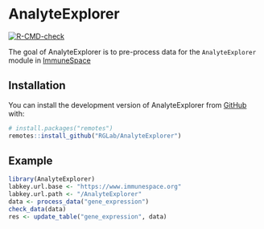 # AnalyteExplorer

<!-- badges: start -->
[![R-CMD-check](https://github.com/RGLab/AnalyteExplorer/workflows/R-CMD-check/badge.svg)](https://github.com/RGLab/AnalyteExplorer/actions)
<!-- badges: end -->

The goal of AnalyteExplorer is to pre-process data for the `AnalyteExplorer` module in [ImmuneSpace](https://immunespace.org/)

## Installation

You can install the development version of AnalyteExplorer from [GitHub](https://CRAN.R-project.org) with:

``` r
# install.packages("remotes")
remotes::install_github("RGLab/AnalyteExplorer")
```

## Example

``` r
library(AnalyteExplorer)
labkey.url.base <- "https://www.immunespace.org"
labkey.url.path <- "/AnalyteExplorer"
data <- process_data("gene_expression")
check_data(data)
res <- update_table("gene_expression", data)
```
